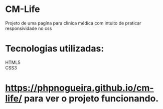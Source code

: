 # CM-Life
Projeto de uma pagína para clínica médica com intuito de praticar responsividade no css

# Tecnologias utilizadas:
HTML5<br>
CSS3

# https://phpnogueira.github.io/cm-life/  para ver o projeto funcionando.
